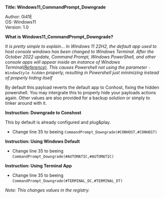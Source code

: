 **Title: Windows11_CommandPrompt_Downgrade**

<p>Author: 0i41E<br>
OS: Windows11<br>
Version: 1.0<br>

**What is Windows11_CommandPrompt_Downgrade?**

*It is pretty simple to explain... In Windows 11 22H2, the default app used to host console windows has been changed to Windows Terminal. After the October 2022 update, Command Prompt, Windows PowerShell, and other console apps will appear inside an instance of Windows Terminal[(Reference)](https://support.microsoft.com/en-us/windows/command-prompt-and-windows-powershell-for-windows-11-6453ce98-da91-476f-8651-5c14d5777c20). This causes Powershell not using the parameter `-WindowStyle hidden` properly, resulting in Powershell just minimizing instead of properly hiding itself*

By default this payload reverts the default app to Conhost, fixing the hidden powershell. You may intergrate this to properly hide your payloads actions again.
Other values are also provided for a backup solution or simply to tinker around with it.

**Instruction: Downgrade to Conshost**

This by default is already configured and plug&play.
- Change line 35 to beeing `CommandPrompt_Downgrade(#CONHOST,#CONHOST)`

**Instruction: Using Windows Default**

- Change line 35 to beeing `CommandPrompt_Downgrade(#AUTOMATIC,#AUTOMATIC)`

**Instruction: Using Terminal App**

- Change line 35 to beeing `CommandPrompt_Downgrade(#TERMINAL_DC,#TERMINAL_DT)`

_Note: This changes values in the registry._
